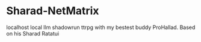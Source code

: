 # Sharad-NetMatrix
localhost local llm shadowrun ttrpg with my bestest buddy ProHallad. Based on his Sharad Ratatui
